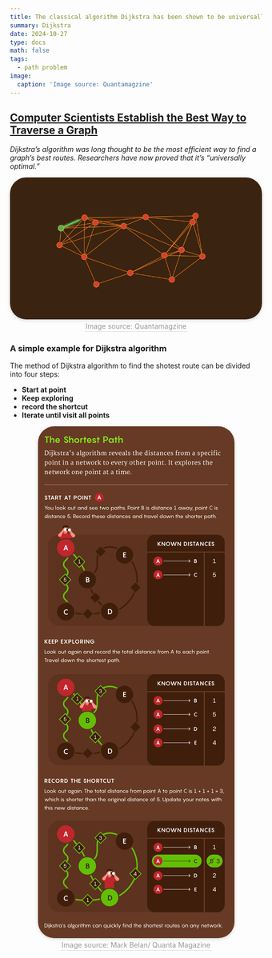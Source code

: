 ```yaml
---
title: The classical algorithm Dijkstra has been shown to be universally optimal
summary: Dijkstra
date: 2024-10-27
type: docs
math: false
tags:
  - path problem
image:
  caption: 'Image source: Quantamagzine'
---
```

## [Computer Scientists Establish the Best Way to Traverse a Graph](https://www.quantamagazine.org/computer-scientists-establish-the-best-way-to-traverse-a-graph-20241025/) 


*Dijkstra’s algorithm was long thought to be the most efficient way to find a graph’s best routes. Researchers have now proved that it’s “universally optimal.”*

<center>
    <img style="border-radius: 2.3125em;
    box-shadow: 0 2px 4px 0 rgba(34,36,38,.12),0 2px 10px 0 rgba(34,36,38,.08);" 
    width = "" height = ""
    src="featured.gif" width = "60%" alt=""/>
    <br>
    <div style="color:orange; border-bottom: 1px solid #d9d9d9;
    display: inline-block;
    color: #999;
    padding: 2px;">
    Image source: Quantamagzine
  	</div>
</center>

### A simple example for Dijkstra algorithm
The method of Dijkstra algorithm to find the shotest route can be divided into four steps:
- **Start at point**
- **Keep exploring**
- **record the shortcut**
- **Iterate until visit all points**

<center>
    <img style="border-radius: 2.3125em;
    box-shadow: 0 2px 4px 0 rgba(34,36,38,.12),0 2px 10px 0 rgba(34,36,38,.08);" 
    width = "" height = ""
    src="steps.jpg" width = "60%" alt=""/>
    <br>
    <div style="color:orange; border-bottom: 1px solid #d9d9d9;
    display: inline-block;
    color: #999;
    padding: 2px;">
    Image source: Mark Belan/ Quanta Magazine
  	</div>
</center>